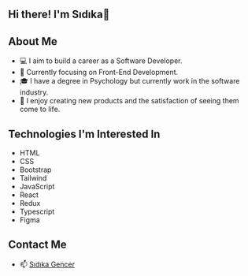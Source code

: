 ## Hi there! I'm Sıdıka👋


## About Me
- 💻 I aim to build a career as a Software Developer.
- 🌱 Currently focusing on Front-End Development.
- 🎓 I have a degree in Psychology but  currently work in the software industry.
- 🚀 I enjoy creating new products and the satisfaction of seeing them come to life.

## Technologies I'm Interested In
- HTML
- CSS
- Bootstrap
- Tailwind
- JavaScript
- React
- Redux
- Typescript
- Figma

## Contact Me
- 📫 [Sıdıka Gencer](mailto:sdkagencer1@gmail.com)




<!--
**SdkaGencer/SdkaGencer** is a ✨ _special_ ✨ repository because its `README.md` (this file) appears on your GitHub profile.

Here are some ideas to get you started:

- 🔭 I’m currently working on ...
- 🌱 I’m currently learning ...
- 👯 I’m looking to collaborate on ...
- 🤔 I’m looking for help with ...
- 💬 Ask me about ...
- 📫 How to reach me: ...
- 😄 Pronouns: ...
- ⚡ Fun fact: ...
-->
